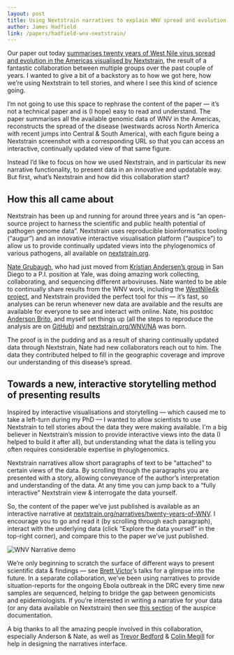 ```yaml
---
layout: post
title: Using Nextstrain narratives to explain WNV spread and evolution
author: James Hadfield
link: /papers/hadfield-wnv-nextstrain/  
---
```


Our paper out today [summarises twenty years of West Nile virus spread and evolution in the Americas visualised by Nextstrain](/papers/hadfield-wnv-nextstrain/), the result of a fantastic collaboration between multiple groups over the past couple of years.
I wanted to give a bit of a backstory as to how we got here, how we’re using Nextstrain to tell stories, and where I see this kind of science going.

I’m not going to use this space to rephrase the content of the paper — it’s not a technical paper and is (I hope) easy to read and understand.
The paper summarises all the available genomic data of WNV in the Americas, reconstructs the spread of the disease (westwards across North America with recent jumps into Central & South America), with each figure being a Nextstrain screenshot with a corresponding URL so that you can access an interactive, continually updated view of that same figure.

Instead I’d like to focus on how we used Nextstrain, and in particular its new narrative functionality, to present data in an innovative and updatable way.
But first, what’s Nextstrain and how did this collaboration start?

## How this all came about

Nextstrain has been up and running for around three years and is “an open-source project to harness the scientific and public health potential of pathogen genome data”.
Nextstrain uses reproducible bioinformatics tooling (“augur”) and an innovative interactive visualisation platform (“auspice”) to allow us to provide continually updated views into the phylogenomics of various pathogens, all available on [nextstrain.org](https://nextstrain.org).

[Nate Grubaugh](https://medicine.yale.edu/profile/nathan_grubaugh/), who had just moved from [Kristian Andersen’s group](https://andersen-lab.com/) in San Diego to a P.I. position at Yale, was doing amazing work collecting, collaborating, and sequencing different arboviruses.
Nate wanted to be able to continually share results from the WNV work, including the [WestNile4k project](https://westnile4k.org/), and Nextstrain provided the perfect tool for this — it’s fast, so analyses can be rerun whenever new data are available and the results are available for everyone to see and interact with online.
Nate, his postdoc [Anderson Brito](http://grubaughlab.com/team/anderson-brito/), and myself set things up (all the steps to reproduce the analysis are on [GitHub](https://github.com/grubaughlab/WNV-nextstrain)) and [nextstrain.org/WNV/NA](https://nextstrain.org/WNV/NA) was born.

The proof is in the pudding and as a result of sharing continually updated data through Nextstrain, Nate had new collaborators reach out to him. The data they contributed helped to fill in the geographic coverage and improve our understanding of this disease’s spread.

## Towards a new, interactive storytelling method of presenting results

Inspired by interactive visualisations and storytelling — which caused me to take a left-turn during my PhD — I wanted to allow scientists to use Nextstrain to tell stories about the data they were making available.
I'm a big believer in Nextstrain’s mission to provide interactive views into the data (I helped to build it after all), but understanding what the data is telling you often requires considerable expertise in phylogenomics.

Nextstrain narratives allow short paragraphs of text to be “attached” to certain views of the data.
By scrolling through the paragraphs you are presented with a story, allowing conveyance of the author’s interpretation and understanding of the data.
At any time you can jump back to a “fully interactive” Nextstrain view & interrogate the data yourself.

So, the content of the paper we’ve just published is available as an interactive narrative at [nextstrain.org/narratives/twenty-years-of-WNV](https://nextstrain.org/narratives/twenty-years-of-WNV).
I encourage you to go and read it (by scrolling through each paragraph), interact with the underlying data (click “Explore the data yourself” in the top-right corner), and compare this to the paper we’ve just published.

![WNV Narrative demo](/images/blog/wnv_nextstrain_narrative.gif)

We’re only beginning to scratch the surface of different ways to present scientific data & findings — see [Brett Victor](http://worrydream.com)’s talks for a glimpse into the future.
In a separate collaboration, we’ve been using narratives to provide situation-reports for the ongoing Ebola outbreak in the DRC every time new samples are sequenced, helping to bridge the gap between genomicists and epidemiologists.
If you’re interested in writing a narrative for your data (or any data available on Nextstrain) then see [this section](https://nextstrain.github.io/auspice/narratives/introduction) of the auspice documentation.

A big thanks to all the amazing people involved in this collaboration, especially Anderson & Nate, as well as [Trevor Bedford](/team/trevor-bedford/) & [Colin Megill](http://colinmegill) for help in designing the narratives interface.
